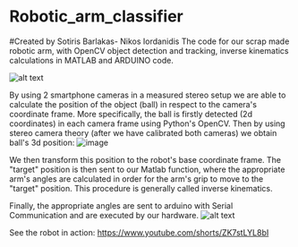 # Robotic_arm_classifier
#Created by Sotiris Barlakas- Nikos Iordanidis
The code for our scrap made robotic arm, with OpenCV object detection and tracking, inverse kinematics calculations in MATLAB and ARDUINO code.

![alt text](https://github.com/sotosbarl/Robotic_arm_classifier/blob/main/robotic_arm.png)

By using 2 smartphone cameras in a measured stereo setup we are able to calculate the position of the object (ball) in respect to the camera's coordinate frame.
More specifically, the ball is firstly detected (2d coordinates) in each camera frame using Python's OpenCV. Then by using stereo camera theory (after we have calibrated both cameras) we obtain ball's 3d position:
![image](https://user-images.githubusercontent.com/57687239/178118958-7db67451-61b0-4c04-b831-62596bfb4059.png)

We then transform this position to the robot's base coordinate frame. The "target" position is then sent to our Matlab function, where the appropriate arm's angles are calculated in order for the arm's grip to move to the "target" position. This procedure is generally called inverse kinematics. 

Finally, the appropriate angles are sent to arduino with Serial Communication and are executed by our hardware.
![alt text](https://github.com/sotosbarl/Robotic_arm_classifier/blob/main/Project%20Workflow.png)

See the robot in action: 
https://www.youtube.com/shorts/ZK7stLYL8bI
